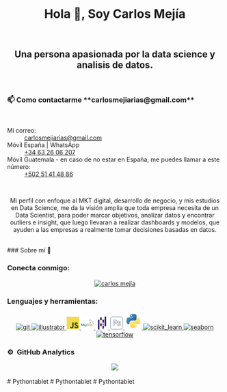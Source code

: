 <h1 align="center">Hola 👋, Soy Carlos Mejía</h1><br>


<h2 align="center">Una persona apasionada por la data science y analisis de datos.</h2>
<br>

<h3>📫 Como contactarme **carlosmejiarias@gmail.com**</h3>
<br>
<dl>
  <dt>Mi correo:</dt>
  <dd><a href="mailto:carlosmejiarias@gmail.com">carlosmejiarias@gmail.com</a></dd>
  <dt>Móvil España | WhatsApp</dt>
  <dd><a href="tel:+34632606207">+34 63 26 06 207</a></dd>
  <dt>Móvil Guatemala - en caso de no estar en España, me puedes llamar a este número:</dt>
  <dd><a href="tel:+50251414886">+502 51 41 48 86</a></dd>
</dl>
 <br>
 <p align="center">Mi perfil con enfoque al MKT digital, desarrollo de negocio, y mis estudios en Data Science, me da la visión amplia que toda empresa necesita de un Data Scientist, para poder marcar objetivos, analizar datos y encontrar outliers e insight, que luego llevaran a realizar dashboards y modelos, que ayuden a las empresas a realmente tomar decisiones basadas en datos. </p>
<br>
### Sobre mí 👋

<h3 align="left">Conecta conmigo:</h3>
<p align="center">
<a href="https://www.linkedin.com/in/carlos-f-mejia/" target="blank"><img align="center" src="https://raw.githubusercontent.com/rahuldkjain/github-profile-readme-generator/master/src/images/icons/Social/linked-in-alt.svg" alt="carlos mejía" height="30" width="40" /></a>
</p>

<h3 align="left">Lenguajes y herramientas:</h3>
<p align="center"> 
  <a href="https://git-scm.com/" target="_blank" rel="noreferrer"> <img src="https://www.vectorlogo.zone/logos/git-scm/git-scm-icon.svg" alt="git" width="30" height="30"/> </a> 
  <a href="https://www.adobe.com/in/products/illustrator.html" target="_blank" rel="noreferrer"> <img src="https://www.vectorlogo.zone/logos/adobe_illustrator/adobe_illustrator-icon.svg" alt="illustrator" width="30" height="30"/> </a> 
  <a href="https://developer.mozilla.org/en-US/docs/Web/JavaScript" target="_blank" rel="noreferrer"> <img src="https://raw.githubusercontent.com/devicons/devicon/master/icons/javascript/javascript-original.svg" alt="javascript" width="30" height="30"/> </a>
  <a href="https://www.mysql.com/" target="_blank" rel="noreferrer"> <img src="https://raw.githubusercontent.com/devicons/devicon/master/icons/mysql/mysql-original-wordmark.svg" alt="mysql" width="30" height="30"/> </a>
  <a href="https://pandas.pydata.org/" target="_blank" rel="noreferrer"> <img src="https://raw.githubusercontent.com/devicons/devicon/2ae2a900d2f041da66e950e4d48052658d850630/icons/pandas/pandas-original.svg" alt="pandas" width="30" height="30"/> </a> 
  <a href="https://www.photoshop.com/en" target="_blank" rel="noreferrer"> <img src="https://raw.githubusercontent.com/devicons/devicon/master/icons/photoshop/photoshop-line.svg" alt="photoshop" width="30" height="30"/> </a>
  <a href="https://www.python.org" target="_blank" rel="noreferrer"> <img src="https://raw.githubusercontent.com/devicons/devicon/master/icons/python/python-original.svg" alt="python" width="40" height="40"/> 
  </a> 
  <a href="https://scikit-learn.org/" target="_blank" rel="noreferrer"> <img src="https://upload.wikimedia.org/wikipedia/commons/0/05/Scikit_learn_logo_small.svg" alt="scikit_learn" width="30" height="30"/> </a>
  <a href="https://seaborn.pydata.org/" target="_blank" rel="noreferrer" > <img src="https://seaborn.pydata.org/_images/logo-mark-lightbg.svg" alt="seaborn" width="30" height="30"/> </a>
  <a href="https://www.tensorflow.org" target="_blank" rel="noreferrer" > <img src="https://www.vectorlogo.zone/logos/tensorflow/tensorflow-icon.svg" alt="tensorflow" width="30" height="30"/> </a> 
</p>

### ⚙️ &nbsp;GitHub Analytics

<p align="center">
<a href="https://github.com/Carlos-Mejia-Arias">
  <img height="180em" src="https://github-readme-stats-eight-theta.vercel.app/api/top-langs/?username=Carlos-Mejia-Arias&layout=compact&langs_count=8&theme=algolia"/>
</a>
</p>
# Pythontablet
# Pythontablet
# Pythontablet
